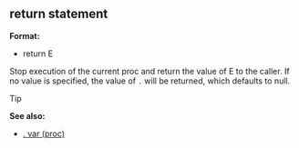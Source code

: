 ## return statement

**Format:**
+   return E

Stop execution of the current proc and return the value of E to
the caller. If no value is specified, the value of `.` will be returned,
which defaults to null.

> [!TIP] 
> **See also:**
> +   [. var (proc)](/ref/proc/var/%2e.md) 
